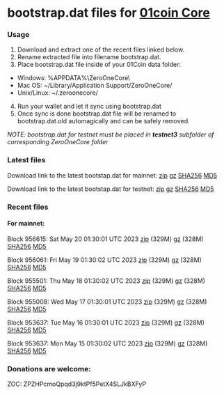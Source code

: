 # bootstrap.dat files for [01coin Core](https://01coin.io)

### Usage

1. Download and extract one of the recent files linked below.
2. Rename extracted file into filename bootstrap.dat.
3. Place bootstrap.dat file inside of your 01Coin data folder:
 - Windows: %APPDATA%\ZeroOneCore\
 - Mac OS: ~/Library/Application Support/ZeroOneCore/
 - Unix/Linux: ~/.zeroonecore/
4. Run your wallet and let it sync using bootstrap.dat
5. Once sync is done bootstrap.dat file will be renamed to bootstrap.dat.old automagically and can be safely removed.

_NOTE: bootstrap.dat for testnet must be placed in **testnet3** subfolder of corresponding ZeroOneCore folder_

### Latest files
Download link to the latest bootstap.dat for mainnet: [zip](https://files.01coin.io/mainnet/bootstrap.dat.zip) [gz](https://files.01coin.io/mainnet/bootstrap.dat.tar.gz) [SHA256](https://files.01coin.io/mainnet/sha256.txt) [MD5](https://files.01coin.io/mainnet/md5.txt)

Download link to the latest bootstap.dat for testnet: [zip](https://files.01coin.io/testnet/bootstrap.dat.zip) [gz](https://files.01coin.io/testnet/bootstrap.dat.tar.gz) [SHA256](https://files.01coin.io/testnet/sha256.txt) [MD5](https://files.01coin.io/testnet/md5.txt)

### Recent files

#### For mainnet:

Block 956615: Sat May 20 01:30:01 UTC 2023 [zip](https://files.01coin.io/mainnet/2023-05-20/bootstrap.dat.zip) (329M) [gz](https://files.01coin.io/mainnet/2023-05-20/bootstrap.dat.tar.gz) (328M) [SHA256](https://files.01coin.io/mainnet/2023-05-20/sha256.txt) [MD5](https://files.01coin.io/mainnet/2023-05-20/md5.txt)

Block 956061: Fri May 19 01:30:02 UTC 2023 [zip](https://files.01coin.io/mainnet/2023-05-19/bootstrap.dat.zip) (329M) [gz](https://files.01coin.io/mainnet/2023-05-19/bootstrap.dat.tar.gz) (328M) [SHA256](https://files.01coin.io/mainnet/2023-05-19/sha256.txt) [MD5](https://files.01coin.io/mainnet/2023-05-19/md5.txt)

Block 955501: Thu May 18 01:30:02 UTC 2023 [zip](https://files.01coin.io/mainnet/2023-05-18/bootstrap.dat.zip) (329M) [gz](https://files.01coin.io/mainnet/2023-05-18/bootstrap.dat.tar.gz) (328M) [SHA256](https://files.01coin.io/mainnet/2023-05-18/sha256.txt) [MD5](https://files.01coin.io/mainnet/2023-05-18/md5.txt)

Block 955008: Wed May 17 01:30:01 UTC 2023 [zip](https://files.01coin.io/mainnet/2023-05-17/bootstrap.dat.zip) (329M) [gz](https://files.01coin.io/mainnet/2023-05-17/bootstrap.dat.tar.gz) (328M) [SHA256](https://files.01coin.io/mainnet/2023-05-17/sha256.txt) [MD5](https://files.01coin.io/mainnet/2023-05-17/md5.txt)

Block 953637: Tue May 16 01:30:01 UTC 2023 [zip](https://files.01coin.io/mainnet/2023-05-16/bootstrap.dat.zip) (329M) [gz](https://files.01coin.io/mainnet/2023-05-16/bootstrap.dat.tar.gz) (328M) [SHA256](https://files.01coin.io/mainnet/2023-05-16/sha256.txt) [MD5](https://files.01coin.io/mainnet/2023-05-16/md5.txt)

Block 953637: Mon May 15 01:30:02 UTC 2023 [zip](https://files.01coin.io/mainnet/2023-05-15/bootstrap.dat.zip) (329M) [gz](https://files.01coin.io/mainnet/2023-05-15/bootstrap.dat.tar.gz) (328M) [SHA256](https://files.01coin.io/mainnet/2023-05-15/sha256.txt) [MD5](https://files.01coin.io/mainnet/2023-05-15/md5.txt)


### Donations are welcome:

ZOC: ZPZHPcmoQpqd3j9ktPf5PetX4SLJkBXFyP
